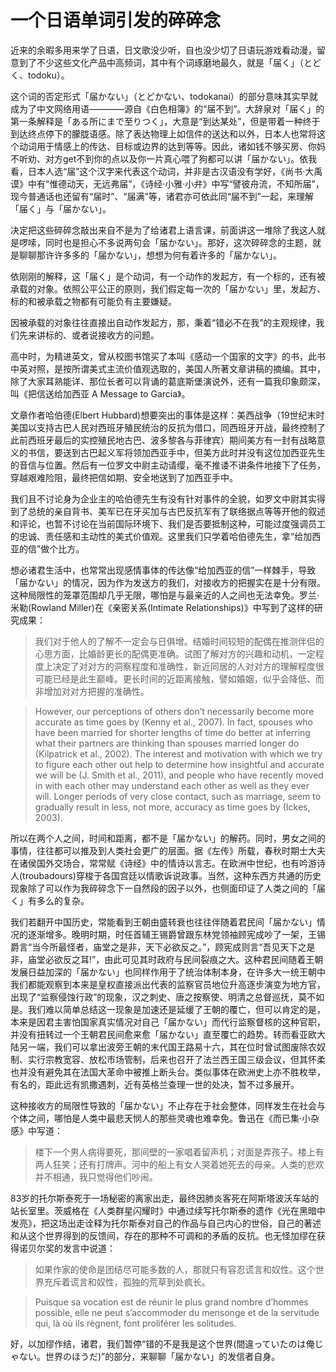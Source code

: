 # 一个日语单词引发的碎碎念

近来的余暇多用来学了日语，日文歌没少听，自也没少切了日语玩游戏看动漫，留意到了不少这些文化产品中高频词，其中有个词琢磨地最久，就是「届く」（とどく、todoku）。

这个词的否定形式「届かない」（とどかない、todokanai）的部分意味其实早就成为了中文网络用语————源自《白色相簿》的“届不到”。大辞泉对「届く」的第一条解释是「ある所にまで至りつく」，大意是“到达某处”，但是带着一种终于到达终点停下的朦胧语感。除了表达物理上如信件的送达和以外，日本人也常将这个动词用于情感上的传达、目标或边界的达到等等。因此，诸如钱不够买房、你妈不听劝、对方get不到你的点以及你一片真心喂了狗都可以讲「届かない」。依我看，日本人选“届”这个汉字来代表这个动词，并非是古汉语没有学好，《尚书·大禹谟》中有“惟德动天，无远弗届”，《诗经·小雅·小弁》中写“譬彼舟流，不知所届”，现今普通话也还留有“届时”、“届满”等，诸君亦可依此同“届不到”一起，来理解「届く」与「届かない」。

决定把这些碎碎念敲出来自不是为了给诸君上语言课，前面讲这一堆除了我这人就是啰嗦，同时也是担心不多说两句会「届かない」。那好，这次碎碎念的主题，就是聊聊那许许多多的「届かない」，想想为何有着许多的「届かない」。

依刚刚的解释，这「届く」是个动词，有一个动作的发起方，有一个标的，还有被承载的对象。依照公平公正的原则，我们假定每一次的「届かない」里，发起方、标的和被承载之物都有可能负有主要嫌疑。

因被承载的对象往往直接出自动作发起方，那，秉着“错必不在我”的主观规律，我们先来讲标的、或者说接收方的问题。

高中时，为精进英文，曾从校图书馆买了本叫《感动一个国家的文字》的书，此书中英对照，是按所谓美式主流价值观选取的，美国人所著文章讲稿的摘编。其中，除了大家耳熟能详、那位长者可以背诵的葛底斯堡演说外，还有一篇我印象颇深，叫《把信送给加西亚 A Message to Garcia》。

文章作者哈伯德(Elbert Hubbard)想要突出的事体是这样：美西战争（19世纪末时美国以支持古巴人民对西班牙殖民统治的反抗为借口，同西班牙开战，最终控制了此前西班牙最后的实控殖民地古巴、波多黎各与菲律宾）期间美方有一封有战略意义的书信，要送到古巴起义军将领加西亚手中，但美方此时并没有这位加西亚先生的音信与位置。然后有一位罗文中尉主动请缨，毫不推诿不讲条件地接下了任务，穿越艰难险阻，最终把信如期、安全地送到了加西亚手中。

我们且不讨论身为企业主的哈伯德先生有没有针对事件的全貌，如罗文中尉其实得到了总统的亲自背书、美军已在牙买加与古巴反抗军有了联络据点等等开他的叙述和评论，也暂不讨论在当前国际环境下、我们是否要抵制这种，可能过度强调员工的忠诚、责任感和主动性的美式价值观。这里我们只学着哈伯德先生，拿“给加西亚的信”做个比方。

想必诸君生活中，也常常出现感情事体的传达像“给加西亚的信”一样棘手，导致「届かない」的情况，因为作为发送方的我们，对接收方的把握实在是十分有限。这种局限性的笼罩范围却几乎无限，哪怕是与最亲近的人之间也无法幸免。罗兰·米勒(Rowland Miller)在《亲密关系(Intimate Relationships)》中写到了这样的研究成果：

> 我们对于他人的了解不一定会与日俱增。结婚时间较短的配偶在推测伴侣的心思方面，比婚龄更长的配偶更准确。试图了解对方的兴趣和动机，一定程度上决定了对对方的洞察程度和准确性，新近同居的人对对方的理解程度很可能已经是此生巅峰。更长时间的近距离接触，譬如婚姻，似乎会降低、而非增加对对方把握的准确性。

> However, our perceptions of others don’t necessarily become more accurate as time goes by (Kenny et al., 2007). In fact, spouses who have been married for shorter lengths of time do better at inferring what their partners are thinking than spouses married longer do (Kilpatrick et al., 2002). The interest and motivation with which we try to figure each other out help to determine how insightful and accurate we will be (J. Smith et al., 2011), and people who have recently moved in with each other may understand each other as well as they ever will. Longer periods of very close contact, such as marriage, seem to gradually result in less, not more, accuracy as time goes by (Ickes, 2003).

所以在两个人之间，时间和距离，都不是「届かない」的解药。同时，男女之间的事情，往往都可以推及到人类社会更广的层面。据《左传》所载，春秋时期士大夫在诸侯国外交场合，常常赋《诗经》中的情诗以言志。在欧洲中世纪，也有吟游诗人(troubadours)穿梭于各国宫廷以情歌诉说政事。当然，这种东西方共通的历史现象除了可以作为我碎碎念下一自然段的因子以外，也侧面印证了人类之间的「届く」有多么的复杂。

我们若翻开中国历史，常能看到王朝由盛转衰也往往伴随着君民间「届かない」情况的逐渐增多。晚明时期，时任首辅王锡爵曾跟东林党领袖顾宪成吵了一架，王锡爵言“当今所最怪者，庙堂之是非，天下必欲反之。”，顾宪成则言“吾见天下之是非，庙堂必欲反之耳!”，由此可见其时政府与民间裂痕之大。这种君民间随着王朝发展日益加深的「届かない」也同样作用于了统治体制本身，在许多大一统王朝中我们都能观察到本来是皇权直接派出代表的监察官员地位升高逐步演变为地方官，出现了“监察侵蚀行政”的现象，汉之刺史、唐之按察使、明清之总督巡抚，莫不如是。我们难以简单总结这一现象是加速还是延缓了王朝的覆亡，但可以肯定的是，本来是因君主害怕国家真实情况对自己「届かない」而代行监察督核的这种官职，并没有扭转过一个王朝君民间愈来愈「届かない」直至覆亡的趋势。转而看亚欧大陆另一端，我们可以拿出波旁王朝的末代国王路易十六，其在位时曾试图废除农奴制、实行宗教宽容、放松市场管制，后来也召开了法兰西王国三级会议，但其怀柔也并没有避免其在法国大革命中被推上断头台。类似事体在欧洲史上亦不胜枚举，有名的，距此远有凯撒遇刺，近有英格兰查理一世的处决，暂不过多展开。

这种接收方的局限性导致的「届かない」不止存在于社会整体，同样发生在社会与个体之间，哪怕是人类中最悲天悯人的那些灵魂也难幸免。鲁迅在《而已集·小杂感》中写道：
> 楼下一个男人病得要死，那间壁的一家唱着留声机；对面是弄孩子。楼上有两人狂笑；还有打牌声。河中的船上有女人哭着她死去的母亲。人类的悲欢并不相通，我只觉得他们吵闹。

83岁的托尔斯泰死于一场秘密的离家出走，最终因肺炎客死在阿斯塔波沃车站的站长室里。茨威格在《人类群星闪耀时》中通过续写托尔斯泰的遗作《光在黑暗中发亮》，把这场出走诠释为托尔斯泰对自己的作品与自己内心的世俗，自己的著述和从这个世界得到的反馈间，存在的那种不可调和的矛盾的反抗。也无怪加缪在获得诺贝尔奖的发言中说道：
>如果作家的使命是团结尽可能多数的人，那就只有容忍谎言和奴性。这个世界充斥着谎言和奴性，孤独的荒草到处疯长。

>Puisque sa vocation est de réunir le plus grand nombre d’hommes possible, elle ne peut s’accommoder du mensonge et de la servitude qui, là où ils règnent, font proliférer les solitudes.

好，以加缪作结，诸君，我们暂停“错的不是我是这个世界(間違っていたのは俺じゃない。世界のほうだ)”的部分，来聊聊「届かない」的发信者自身。